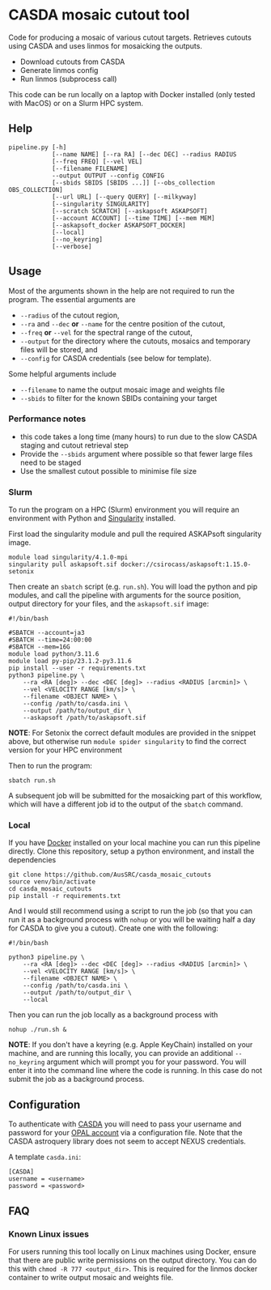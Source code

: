 # CASDA mosaic cutout tool

Code for producing a mosaic of various cutout targets. Retrieves cutouts using CASDA and uses linmos for mosaicking the outputs.

* Download cutouts from CASDA
* Generate linmos config
* Run linmos (subprocess call)

This code can be run locally on a laptop with Docker installed (only tested with MacOS) or on a Slurm HPC system.

## Help

```
pipeline.py [-h]
            [--name NAME] [--ra RA] [--dec DEC] --radius RADIUS
            [--freq FREQ] [--vel VEL]
            [--filename FILENAME]
            --output OUTPUT --config CONFIG
            [--sbids SBIDS [SBIDS ...]] [--obs_collection OBS_COLLECTION]
            [--url URL] [--query QUERY] [--milkyway]
            [--singularity SINGULARITY]
            [--scratch SCRATCH] [--askapsoft ASKAPSOFT]
            [--account ACCOUNT] [--time TIME] [--mem MEM]
            [--askapsoft_docker ASKAPSOFT_DOCKER]
            [--local]
            [--no_keyring]
            [--verbose]
```

## Usage

Most of the arguments shown in the help are not required to run the program. The essential arguments are

* `--radius` of the cutout region,
* `--ra` and `--dec` **or** `--name` for the centre position of the cutout,
* `--freq` **or** `--vel` for the spectral range of the cutout,
* `--output` for the directory where the cutouts, mosaics and temporary files will be stored, and
* `--config` for CASDA credentials (see below for template).

Some helpful arguments include

* `--filename` to name the output mosaic image and weights file
* `--sbids` to filter for the known SBIDs containing your target

### Performance notes

* this code takes a long time (many hours) to run due to the slow CASDA staging and cutout retrieval step
* Provide the `--sbids` argument where possible so that fewer large files need to be staged
* Use the smallest cutout possible to minimise file size

### Slurm

To run the program on a HPC (Slurm) environment you will require an environment with Python and [Singularity](https://docs.sylabs.io/guides/3.5/user-guide/introduction.html) installed.

First load the singularity module and pull the required ASKAPsoft singularity image.

```
module load singularity/4.1.0-mpi
singularity pull askapsoft.sif docker://csirocass/askapsoft:1.15.0-setonix
```

Then create an `sbatch` script (e.g. `run.sh`). You will load the python and pip modules, and call the pipeline with arguments for the source position, output directory for your files, and the `askapsoft.sif` image:

```
#!/bin/bash

#SBATCH --account=ja3
#SBATCH --time=24:00:00
#SBATCH --mem=16G
module load python/3.11.6
module load py-pip/23.1.2-py3.11.6
pip install --user -r requirements.txt
python3 pipeline.py \
    --ra <RA [deg]> --dec <DEC [deg]> --radius <RADIUS [arcmin]> \
    --vel <VELOCITY RANGE [km/s]> \
    --filename <OBJECT NAME> \
    --config /path/to/casda.ini \
    --output /path/to/output_dir \
    --askapsoft /path/to/askapsoft.sif
```

**NOTE**: For Setonix the correct default modules are provided in the snippet above, but otherwise run `module spider singularity` to find the correct version for your HPC environment

Then to run the program:

```
sbatch run.sh
```

A subsequent job will be submitted for the mosaicking part of this workflow, which will have a different job id to the output of the `sbatch` command.

### Local

If you have [Docker](https://docs.docker.com/desktop/) installed on your local machine you can run this pipeline directly. Clone this repository, setup a python environment, and install the dependencies

```
git clone https://github.com/AusSRC/casda_mosaic_cutouts
source venv/bin/activate
cd casda_mosaic_cutouts
pip install -r requirements.txt
```

And I would still recommend using a script to run the job (so that you can run it as a background process with `nohup` or you will be waiting half a day for CASDA to give you a cutout). Create one with the following:

```
#!/bin/bash

python3 pipeline.py \
    --ra <RA [deg]> --dec <DEC [deg]> --radius <RADIUS [arcmin]> \
    --vel <VELOCITY RANGE [km/s]> \
    --filename <OBJECT NAME> \
    --config /path/to/casda.ini \
    --output /path/to/output_dir \
    --local
```

Then you can run the job locally as a background process with

```
nohup ./run.sh &
```

**NOTE**: If you don't have a keyring (e.g. Apple KeyChain) installed on your machine, and are running this locally, you can provide an additional `--no_keyring` argument which will prompt you for your password. You will enter it into the command line where the code is running. In this case do not submit the job as a background process.

## Configuration

To authenticate with [CASDA](https://data.csiro.au/) you will need to pass your username and password for your [OPAL account](https://opal.atnf.csiro.au/) via a configuration file. Note that the CASDA astroquery library does not seem to accept NEXUS credentials.

A template `casda.ini`:

```
[CASDA]
username = <username>
password = <password>
```

## FAQ

### Known Linux issues

For users running this tool locally on Linux machines using Docker, ensure that there are public write permissions on the output directory. You can do this with `chmod -R 777 <output_dir>`. This is required for the linmos docker container to write output mosaic and weights file. 
